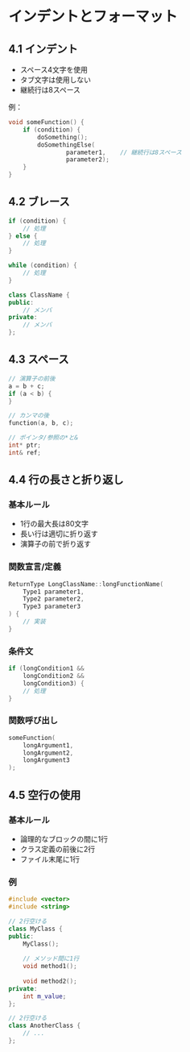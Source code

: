 # インデントとフォーマット

## 4.1 インデント
- スペース4文字を使用
- タブ文字は使用しない
- 継続行は8スペース

例：
```cpp
void someFunction() {
    if (condition) {
        doSomething();
        doSomethingElse(
                parameter1,    // 継続行は8スペース
                parameter2);
    }
}
```

## 4.2 ブレース
```cpp
if (condition) {
    // 処理
} else {
    // 処理
}

while (condition) {
    // 処理
}

class ClassName {
public:
    // メンバ
private:
    // メンバ
};
```

## 4.3 スペース
```cpp
// 演算子の前後
a = b + c;
if (a < b) {
}

// カンマの後
function(a, b, c);

// ポインタ/参照の*と&
int* ptr;
int& ref;
```

## 4.4 行の長さと折り返し

### 基本ルール
- 1行の最大長は80文字
- 長い行は適切に折り返す
- 演算子の前で折り返す

### 関数宣言/定義
```cpp
ReturnType LongClassName::longFunctionName(
    Type1 parameter1,
    Type2 parameter2,
    Type3 parameter3
) {
    // 実装
}
```

### 条件文
```cpp
if (longCondition1 &&
    longCondition2 &&
    longCondition3) {
    // 処理
}
```

### 関数呼び出し
```cpp
someFunction(
    longArgument1,
    longArgument2,
    longArgument3
);
```

## 4.5 空行の使用

### 基本ルール
- 論理的なブロックの間に1行
- クラス定義の前後に2行
- ファイル末尾に1行

### 例
```cpp
#include <vector>
#include <string>

// 2行空ける
class MyClass {
public:
    MyClass();
    
    // メソッド間に1行
    void method1();
    
    void method2();
private:
    int m_value;
};

// 2行空ける
class AnotherClass {
    // ...
};
